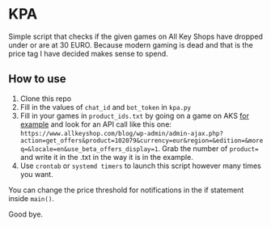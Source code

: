 # KPA

Simple script that checks if the given games on All Key Shops have dropped under or are at 30 EURO. Because modern gaming is dead and that is the price tag I have decided makes sense to spend.

## How to use

1. Clone this repo
2. Fill in the values of `chat_id` and `bot_token` in `kpa.py`
3. Fill in your games in `product_ids.txt` by going on a game on AKS [for example](https://www.allkeyshop.com/blog/buy-dragons-dogma-2-cd-key-compare-prices/) and look for an API call like this one: `https://www.allkeyshop.com/blog/wp-admin/admin-ajax.php?action=get_offers&product=102079&currency=eur&region=&edition=&moreq=&locale=en&use_beta_offers_display=1`. Grab the number of `product=` and write it in the .txt in the way it is in the example.
4. Use `crontab` or `systemd timers` to launch this script however many times you want.

You can change the price threshold for notifications in the if statement inside `main()`.

Good bye.

